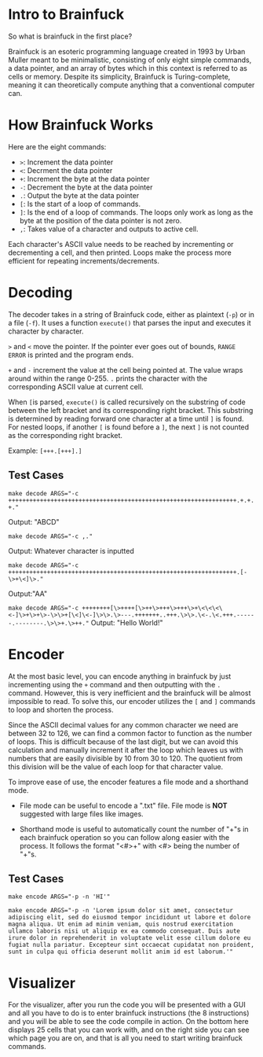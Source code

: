 # Intro to Brainfuck
So what is brainfuck in the first place?

Brainfuck is an esoteric programming language created in 1993 by Urban Muller meant to be minimalistic, consisting of only eight simple commands, a data pointer, and an array of bytes which in this context is referred to as cells or memory. Despite its simplicity, Brainfuck is Turing-complete, meaning it can theoretically compute anything that a conventional computer can.

# How Brainfuck Works

Here are the eight commands:
- `>`: Increment the data pointer
- `<`: Decrment the data pointer
- `+`: Increment the byte at the data pointer
- `-`: Decrement the byte at the data pointer
- `.`: Output the byte at the data pointer
- `[`: Is the start of a loop of commands.
- `]`: Is the end of a loop of commands.
The loops only work as long as the byte at the position of the data pointer is not zero.
- `,`: Takes value of a character and outputs to active cell.

Each character's ASCII value needs to be reached by incrementing or decrementing a cell, and then printed. Loops make the process more efficient for repeating increments/decrements.

# Decoding

The decoder takes in a string of Brainfuck code, either as plaintext (`-p`) or in a file (`-f`). It uses a function `execute()` that parses the input and executes it character by character.

`>` and `<` move the pointer. If the pointer ever goes out of bounds, `RANGE ERROR` is printed and the program ends.

`+` and `-` increment the value at the cell being pointed at. The value wraps around within the range 0-255. `.` prints the character with the corresponding ASCII value at current cell.

When `[`is parsed, `execute()` is called recursively on the substring of code between the left bracket and its corresponding right bracket. This substring is determined by reading forward one character at a time until `]` is found. For nested loops, if another `[` is found before a `]`, the next `]` is not counted as the corresponding right bracket.

Example: `[+++.[+++].]`

## Test Cases

`make decode ARGS="-c +++++++++++++++++++++++++++++++++++++++++++++++++++++++++++++++++.+.+.+."`

Output: "ABCD"

`make decode ARGS="-c ,."`

Output: Whatever character is inputted

`make decode ARGS="-c +++++++++++++++++++++++++++++++++++++++++++++++++++++++++++++++++.[-\>+\<]\>."`

Output:"AA"

`make decode ARGS="-c ++++++++[\>++++[\>++\>+++\>+++\>+\<\<\<\<-]\>+\>+\>-\>\>+[\<]\<-]\>\>.\>---.+++++++..+++.\>\>.\<-.\<.+++.------.--------.\>\>+.\>++."`
Output: "Hello World!"

# Encoder
At the most basic level, you can encode anything in brainfuck by just incrementing using the `+` command and then outputting with the `.` command. However, this is very inefficient and the brainfuck will be almost impossible to read. To solve this, our encoder utilizes the `[` and `]` commands to loop and shorten the process. 

Since the ASCII decimal values for any common character we need are between 32 to 126, we can find a common factor to function as the number of loops. This is difficult because of the last digit, but we can avoid this calculation and manually increment it after the loop which leaves us with numbers that are easily divisible by 10 from 30 to 120. The quotient from this division will be the value of each loop for that character value.

To improve ease of use, the encoder features a file mode and a shorthand mode. 

- File mode can be useful to encode a ".txt" file. File mode is **NOT** suggested with large files like images.

- Shorthand mode is useful to automatically count the number of "+"s in each brainfuck operation so you can follow along easier with the process. It follows the format "<#>+" with <#> being the number of "+"s.

## Test Cases
`make encode ARGS="-p -n 'HI'"`

`make encode ARGS="-p -n 'Lorem ipsum dolor sit amet, consectetur adipiscing elit, sed do eiusmod tempor incididunt ut labore et dolore magna aliqua. Ut enim ad minim veniam, quis nostrud exercitation ullamco laboris nisi ut aliquip ex ea commodo consequat. Duis aute irure dolor in reprehenderit in voluptate velit esse cillum dolore eu fugiat nulla pariatur. Excepteur sint occaecat cupidatat non proident, sunt in culpa qui officia deserunt mollit anim id est laborum.'"`

# Visualizer
For the visualizer, after you run the code you will be presented with a GUI and all you have to do is to enter brainfuck instructions (the 8 instructions) and you will be able to see the code compile in action. On the bottom here displays 25 cells that you can work with, and on the right side you can see which page you are on, and that is all you need to start writing brainfuck commands.
